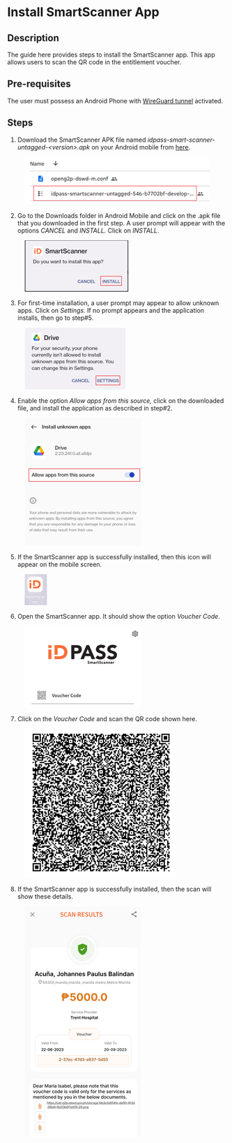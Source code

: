 # Install SmartScanner App

## Description&#x20;

The guide here provides steps to install the SmartScanner app. This app allows users to scan the QR code in the entitlement voucher.

## Pre-requisites

The user must possess an Android Phone with [WireGuard tunnel](install-wireguard-app-and-activate-tunnel.md) activated.

## Steps

1. Download the SmartScanner APK file named _idpass-smart-scanner-untagged-\<version>.apk_ on your Android mobile from [here](https://drive.google.com/drive/folders/1FMQQtPcKeDnhM3vfR-\_EQHeEvzaPKhfq?usp=drive\_link).&#x20;

<figure><img src="../../.gitbook/assets/image (3).png" alt=""><figcaption></figcaption></figure>

2. Go to the Downloads folder in Android Mobile and click on the .apk file that you downloaded in the first step. A user prompt will appear with the options _CANCEL_ and _INSTALL._ Click on _INSTALL_.

<figure><img src="../../.gitbook/assets/image (17).png" alt=""><figcaption></figcaption></figure>

3. For first-time installation, a user prompt may appear to allow unknown apps. Click on _Settings._ If no prompt appears and the application installs, then go to step#5.

<figure><img src="../../.gitbook/assets/image (6).png" alt=""><figcaption></figcaption></figure>

4. Enable the option _Allow apps from this source,_ click on the downloaded file, and install the application as described in step#2.

<figure><img src="../../.gitbook/assets/image (23).png" alt=""><figcaption></figcaption></figure>

5. If the SmartScanner app is successfully installed, then this icon will appear on the mobile screen.

<figure><img src="../../.gitbook/assets/image (25).png" alt=""><figcaption></figcaption></figure>

6. Open the SmartScanner app. It should show the option _Voucher Code_.

<figure><img src="../../.gitbook/assets/image (18).png" alt=""><figcaption></figcaption></figure>

7. Click on the _Voucher Code_ and scan the QR code shown here.

<figure><img src="../../.gitbook/assets/image (8).png" alt=""><figcaption></figcaption></figure>

8. If the SmartScanner app is successfully installed, then the scan will show these details.

<figure><img src="../../.gitbook/assets/image (24).png" alt=""><figcaption></figcaption></figure>

